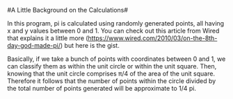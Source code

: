 #A Little Background on the Calculations#

In this program, pi is calculated using randomly generated points, all having x and y values between 0 and 1.
You can check out this article from Wired that explains it a little more (https://www.wired.com/2010/03/on-the-8th-day-god-made-pi/)
but here is the gist.
  
Basically, if we take a bunch of points with coordinates between 0 and 1, we can classify them as within the unit circle
or within the unit square. Then, knowing that the unit circle comprises π/4 of the area of the unit square. Therefore it follows
that the number of points within the circle divided by the total number of points generated will be approximate to 1/4 pi.
